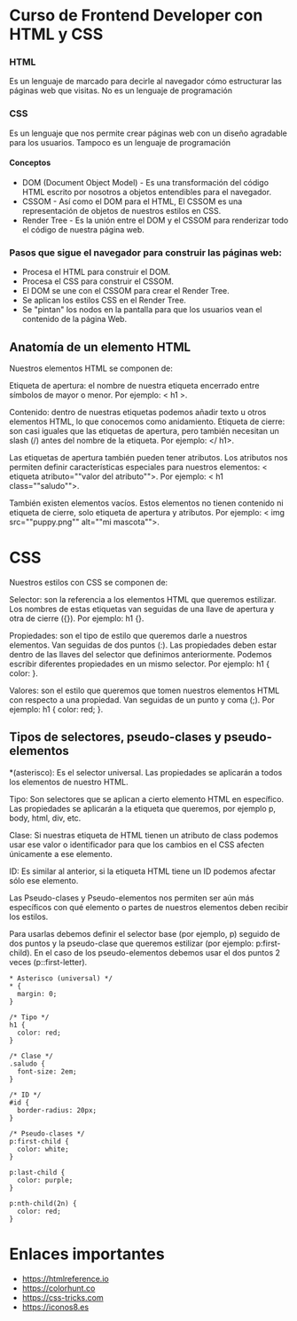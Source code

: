 # Curso de Frontend Developer con HTML y CSS

### HTML

Es un lenguaje de marcado para decirle al navegador cómo estructurar las páginas web que visitas. No es un lenguaje de programación

### CSS 

Es un lenguaje que nos permite crear páginas web con un diseño agradable para los usuarios. Tampoco es un lenguaje de programación

#### Conceptos

* DOM (Document Object Model) - Es una transformación del código HTML escrito por nosotros a objetos entendibles para el navegador.
* CSSOM - Así como el DOM para el HTML, El CSSOM es una representación de objetos de nuestros estilos en CSS.
* Render Tree - Es la unión entre el DOM y el CSSOM para renderizar todo el código de nuestra página web.

### Pasos que sigue el navegador para construir las páginas web:
* Procesa el HTML para construir el DOM.
* Procesa el CSS para construir el CSSOM.
* El DOM se une con el CSSOM para crear el Render Tree.
* Se aplican los estilos CSS en el Render Tree.
* Se "pintan" los nodos en la pantalla para que los usuarios vean el contenido de la página Web.

## Anatomía de un elemento HTML

Nuestros elementos HTML se componen de:

Etiqueta de apertura: el nombre de nuestra etiqueta encerrado entre símbolos de mayor o menor. Por ejemplo: < h1 >.

Contenido: dentro de nuestras etiquetas podemos añadir texto u otros elementos HTML, lo que conocemos como anidamiento.
Etiqueta de cierre: son casi iguales que las etiquetas de apertura, pero también necesitan un slash (/) antes del nombre de la etiqueta. Por ejemplo: </ h1>.

Las etiquetas de apertura también pueden tener atributos. Los atributos nos permiten definir características especiales para nuestros elementos: < etiqueta atributo=""valor del atributo"">. Por ejemplo: < h1 class=""saludo"">.

También existen elementos vacíos. Estos elementos no tienen contenido ni etiqueta de cierre, solo etiqueta de apertura y atributos. Por ejemplo: < img src=""puppy.png"" alt=""mi mascota"">.


# CSS

Nuestros estilos con CSS se componen de:

Selector: son la referencia a los elementos HTML que queremos estilizar. Los nombres de estas etiquetas van seguidas de una llave de apertura y otra de cierre ({}). Por ejemplo: h1 {}.

Propiedades: son el tipo de estilo que queremos darle a nuestros elementos. Van seguidas de dos puntos (:). Las propiedades deben estar dentro de las llaves del selector que definimos anteriormente. Podemos escribir diferentes propiedades en un mismo selector. Por ejemplo: h1 { color: }.

Valores: son el estilo que queremos que tomen nuestros elementos HTML con respecto a una propiedad. Van seguidas de un punto y coma (;). Por ejemplo: h1 { color: red; }.

## Tipos de selectores, pseudo-clases y pseudo-elementos

*(asterisco): Es el selector universal. Las propiedades se aplicarán a todos los elementos de nuestro HTML.

Tipo: Son selectores que se aplican a cierto elemento HTML en específico. Las propiedades se aplicarán a la etiqueta que queremos, por ejemplo p, body, html, div, etc.

Clase: Si nuestras etiqueta de HTML tienen un atributo de class podemos usar ese valor o identificador para que los cambios en el CSS afecten únicamente a ese elemento.

ID: Es similar al anterior, si la etiqueta HTML tiene un ID podemos afectar sólo ese elemento.

Las Pseudo-clases y Pseudo-elementos nos permiten ser aún más específicos con qué elemento o partes de nuestros elementos deben recibir los estilos.

Para usarlas debemos definir el selector base (por ejemplo, p) seguido de dos puntos y la pseudo-clase que queremos estilizar (por ejemplo: p:first-child). En el caso de los pseudo-elementos debemos usar el dos puntos 2 veces (p::first-letter).


~~~
* Asterisco (universal) */
* {
  margin: 0;
}

/* Tipo */
h1 {
  color: red;
}

/* Clase */
.saludo {
  font-size: 2em;
}

/* ID */
#id {
  border-radius: 20px;
}

/* Pseudo-clases */
p:first-child {
  color: white;
}

p:last-child {
  color: purple;
}

p:nth-child(2n) {
  color: red;
} 
~~~

# Enlaces importantes

* https://htmlreference.io
* https://colorhunt.co
* https://css-tricks.com
* https://iconos8.es